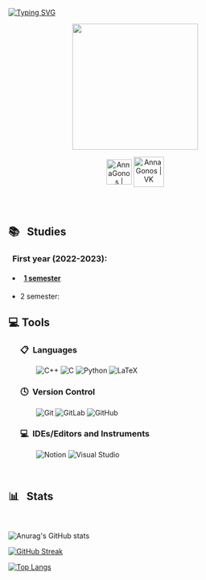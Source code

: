 <a href="https://git.io/typing-svg"><img src="https://readme-typing-svg.demolab.com?font=Indie+Flower&weight=900&size=21&pause=1000&color=CACACA&center=true&vCenter=true&width=1100&height=66&lines=Hello+there+%F0%9F%91%8B" alt="Typing SVG" /></a>

<div id="header" align="center">

  
  <img src="https://media.giphy.com/media/tMdyKBra7ntdqSbOV8/giphy.gif" width="250"/>

[<img align="center" alt="AnnaGonos | Telegram" width="50px" src="https://img.icons8.com/fluency/48/000000/telegram-app.png" />][telegram]
[<img align="center" alt="AnnaGonos | VK" width="60px" src="https://mir-s3-cdn-cf.behance.net/project_modules/1400_opt_1/7257b244913357.582202408a049.jpg" />][vk]

[telegram]: https://t.me/GonosAnna  
[vk]: https://vk.com/gonos

<img src="https://komarev.com/ghpvc/?username=AnnaGonos&style=flat-square&color=blue" alt=""/>


</div>

&nbsp;

## 📚 &nbsp; Studies

### &nbsp; First year (2022-2023):

- #### &nbsp; [1 semester](https://github.com/AnnaGonos/IS-1_Sem)
- 2 semester:



## 💻 Tools

### &nbsp; &nbsp; &nbsp; 📋 &nbsp;Languages

&nbsp; &nbsp; &nbsp; &nbsp; &nbsp; &nbsp; &nbsp;
![C++](https://img.shields.io/badge/C++-1F75FE?style=for-the-badge&logo=C%2b%2b&logoColor=white)
![C](https://img.shields.io/badge/C-30B21A?style=for-the-badge&logo=C&logoColor=white)
![Python](https://img.shields.io/badge/Python-FFFF00?style=for-the-badge&logo=python)
![LaTeX](https://img.shields.io/badge/latex-%23008080.svg?style=for-the-badge&logo=latex&logoColor=white)

### &nbsp; &nbsp; &nbsp; 🕓 &nbsp;Version Control

&nbsp; &nbsp; &nbsp; &nbsp; &nbsp; &nbsp; &nbsp;
![Git](https://img.shields.io/badge/git-%23F05033.svg?style=for-the-badge&logo=git&logoColor=white)
![GitLab](https://img.shields.io/badge/gitlab-%23181717.svg?style=for-the-badge&logo=gitlab&logoColor=white)
![GitHub](https://img.shields.io/badge/github-%23121011.svg?style=for-the-badge&logo=github&logoColor=white)

### &nbsp; &nbsp; &nbsp; 💻 &nbsp;IDEs/Editors and Instruments

&nbsp; &nbsp; &nbsp; &nbsp; &nbsp; &nbsp; &nbsp;
![Notion](https://img.shields.io/badge/Notion-%23000000.svg?style=for-the-badge&logo=notion&logoColor=white)
![Visual Studio](https://img.shields.io/badge/Visual%20Studio-5C2D91.svg?style=for-the-badge&logo=visual-studio&logoColor=white)


&nbsp;
 
## 📊 &nbsp; Stats

 
  


&nbsp;

![Anurag's GitHub stats](https://github-readme-stats.vercel.app/api?username=AnnaGonos&show_icons=true&theme=radical)

[![GitHub Streak](http://github-readme-streak-stats.herokuapp.com?user=AnnaGonos&hide=issues,prs&show_icons=true&theme=radical)](https://git.io/streak-stats)

[![Top Langs](https://github-readme-stats.vercel.app/api/top-langs/?username=AnnaGonos&hide=issues,prs&show_icons=true&theme=radical)](https://github.com/anuraghazra/github-readme-stats)




<!--
**AnnaGonos/AnnaGonos** is a ✨ _special_ ✨ repository because its `README.md` (this file) appears on your GitHub profile.

Here are some ideas to get you started:

- 🔭 I’m currently working on ...
- 🌱 I’m currently learning ...
- 👯 I’m looking to collaborate on ...
- 🤔 I’m looking for help with ...
- 💬 Ask me about ...
- 📫 How to reach me: ...
- 😄 Pronouns: ...
- ⚡ Fun fact: ...
-->
